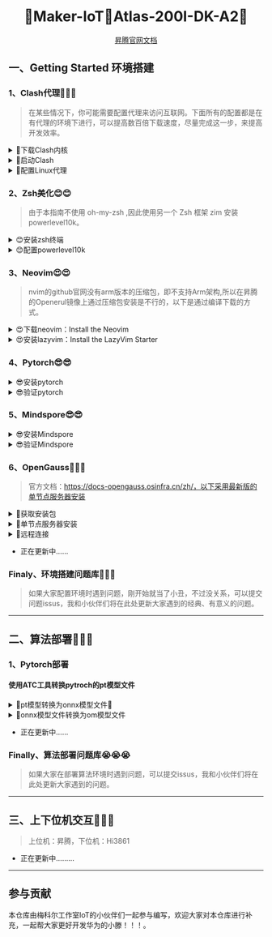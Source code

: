 <h1 align="center">🎉Maker-IoT🚀Atlas-200I-DK-A2🎉</h1>

<div align="center">
<a target="_blank" href="https://www.hiascend.com/document/detail/zh/Atlas200IDKA2DeveloperKit/23.0.RC2/lg/toctopics/topic_0000001698461113.html">昇腾官网文档</a>
</div>

## 一、Getting Started 环境搭建

### 1、Clash代理🚀🚀🚀
> 在某些情况下，你可能需要配置代理来访问互联网。下面所有的配置都是在有代理的环境下进行，可以提高数百倍下载速度，尽量完成这一步，来提高开发效率。

<details><summary>🚀下载Clash内核</summary>

- 查看Linux系统版本

  ```sh
  hostname -a
  ```

- [选择对应的clash内核下载](https://www.clash.la/archives/755/)  (点击即可)

- 使用scp将内核文件复制到远程昇腾

  ```ash
  # 语法
  scp SourceFile user@host:directory/TargetFile

  # 示例
  scp ./clash-linux-amd64-v1.18.0.gz  root@10.10.0.2:/root
  ```

</details>
<details><summary>🚀启动Clash</summary>

- 在用户目录下创建 clash 文件夹

  ```
  cd && mkdir clash
  ```

- 移动并解压clash内核文件,并添加执行权限

  ```
  # 解压内核文件
  tar -xvf ./clash-linux-amd64-v1.18.0.gz

  # 重命名内核文件
  mv ./clash-linux-arm64 clash

  # 移动到clash执行文件到clash文件夹内
  mv ../root/clash ./clash
  ```

- 下载 Clash 配置文件

  ```
  # 这是个示例，请用自己的购买代理的url
  wget -O config.yaml "https://bl7gc.no-mad-world.club/link/EXxV5spf9gJDYri6?clash=x"
  ```

- Start Clash!
  ```
  ./clash -d .
  ```

</details>

<details><summary>🚀配置Linux代理</summary>

- 编辑 ~/.bashrc

  ```
  vim ~/.bashrc
  ```
- 在最底部加上如下内容，一键配置代理
  ```
  # add proxy
  export hostip=$(ip route | grep default | awk '{print $3}')
  export socks_hostport=7890
  export http_hostport=7890
  alias proxy='
      export https_proxy="http://${hostip}:${http_hostport}"
      export http_proxy="http://${hostip}:${http_hostport}"
      export ALL_PROXY="socks5://${hostip}:${socks_hostport}"
      export all_proxy="socks5://${hostip}:${socks_hostport}"
  '
  alias unproxy='
      unset ALL_PROXY
      unset https_proxy
      unset http_proxy
      unset all_proxy
  '
  alias echoproxy='
      echo $ALL_PROXY
      echo $all_proxy
      echo $https_proxy
      echo $http_proxy
  '
  #end proxy
  ```

</details>

### 2、Zsh美化😊😊

> 由于本指南不使用 oh-my-zsh ,因此使用另一个 Zsh 框架 zim 安装 powerlevel10k。

<details><summary>😊安装zsh终端</summary>

- 安装 zsh

  ```
  yum install zsh
  ```

</details>

<details><summary>😊配置powerlevel10k</summary>

- 安装 zim
  ```
  curl -fsSL https://raw.githubusercontent.com/zimfw/install/master/install.zsh | zsh
  ```

- 编辑 Zsh 配置文件 ~/.zimrc ：
  ```
  vim ~/.zimrc

  # 在文件最后加入下面的一行文字，以添加 powerlevel10k 模块，然后退出。
  zmodule romkatv/powerlevel10k

  ```

- Start zsh!
  ```
  zsh
  ```

</details>

### 3、Neovim😍😍
>nvim的github官网没有arm版本的压缩包，即不支持Arm架构,所以在昇腾的Openerul镜像上通过压缩包安装是不行的，以下是通过编译下载的方式。

<details><summary>😍下载neovim：Install the Neovim </summary>

- 克隆项目：

  ```sh
  git clone https://github.com/neovim/neovim
  ```

- 进入项目：

  ```sh
  cd neovim
  ```

- 切换分支为稳定版本:

  ```sh
  git chekout stable
  ```

- 使用cmake进行编译：

  ```sh
  make CMAKE_BUILD_TYPE=RelWithDebInfo
  ```

- 使用命令进行安装：

  ```sh
  sudo make install
  ```

</details>
<details><summary>😍安装lazyvim：Install the LazyVim Starter</summary>

- 备份当前 Neovim 文件：

  ```sh
  mv ~/.config/nvim ~/.config/nvim.bak
  mv ~/.local/share/nvim ~/.local/share/nvim.bak
  ```

- 克隆LazyVim官方仓库

  ```sh
  git clone https://github.com/LazyVim/starter ~/.config/nvim
  ```

- 删除“.git”文件夹，以便稍后将其添加到您自己的存储库中

  ```sh
  rm -rf ~/.config/nvim/.git
  ```

- Start Neovim!

  ```sh
  nvim
  ```

</details>

### 4、Pytorch😎😎

<details><summary>😎安装pytorch</summary>

- 安装pytorch

  ```sh
  pip3 install torch torchvision torchaudio --index-url https://download.pytorch.org/whl/cpu
  ```

</details>

<details><summary>😎验证pytorch</summary>

- 新建.py文件

  ```
  touch pytorch_test.py
  ```

- 使用nvim进入.py文件并写验证程序

  ```
  # 创建一个PyTorch张量并打印出来，如果这一步没有报错，那么就说明MindSpore已经成功安装。

  import torch

  # 打印PyTorch版本
  print(torch.__version__)

  # 创建一个张量
  x = torch.rand(5, 3)
  print(x)
  ```

- 运行程序

  ```
  python3 ./pytorch_test.py
  ```

- 安装成功示例

  ![](./img/pytorch.jpg)

</details>

### 5、Mindspore😎😎

<details><summary>😎安装Mindspore</summary>

> Ascend310,Linux-aarch64,python3.9

- 安装Mindspore

  ```sh
  pip install https://ms-release.obs.cn-north-4.myhuaweicloud.com/2.1.1/MindSpore/unified/aarch64/mindspore-2.1.1-cp39-cp39-linux_aarch64.whl --trusted-host ms-release.obs.cn-north-4.myhuaweicloud.com -i https://pypi.tuna.tsinghua.edu.cn/simple
  ```

</details>

<details><summary>😎验证Mindspore</summary>

- 新建.py文件

  ```
  touch Mindspore_test.py
  ```

- 使用nvim进入.py文件并写验证程序

  ```
  # 创建一个MindSpore张量并打印出来，如果这一步没有报错，那么就说明MindSpore已经成功安装。
  import mindspore

  # 打印MindSpore版本
  print(mindspore.__version__)

  # 创建一个张量
  x = mindspore.Tensor([1.0, 2.0, 3.0])
  print(x)
  ```

- 运行程序

  ```
  python3 ./Mindspore_test.py
  ```

- 安装成功示例

  ![](./img/Mindspore.jpg)

</details>

### 6、OpenGauss🤔🤔🤔

>官方文档：https://docs-opengauss.osinfra.cn/zh/，以下采用最新版的单节点服务器安装

<details><summary>🤔获取安装包</summary>

- 从openGauss开源社区下载对应平台的安装包，对于个人开发者或非企业级环境，下载极简安装包（不安装OM等组件）即可。

  ```
  开源社区链接：https://opengauss.org/zh/download/
  ```

- 使用scp将安装文件复制到远程昇腾

  ```ash
  # 语法
  scp SourceFile user@host:directory/TargetFile

  # 示例
  scp ./.\openGauss-5.1.0-openEuler-64bit.tar.bz2  user@192.168.137.100:/home/user
  ```

</details>


<details><summary>🤔单节点服务器安装</summary>

- 创建用户组Family。

  ```
  groupadd Family
  ```

- 创建用户组Family下的普通用户me，并设置普通用户me的密码，密码建议设置为root。

  ```
  useradd -g Family me
  passwd me
  ```

- 使用me用户登录到openGauss包安装的主机，解压openGauss压缩包到安装目录（假定安装目录为/home/me/openGauss，请用实际值替换）。

  ```
  tar -jxf openGauss-x.x.x-操作系统-64bit.tar.bz2 -C /home/me/openGauss
  ```

- 假定解压包的路径为/home/me/openGauss,进入解压后目录下的simpleInstall。

  ```
  cd /home/me/openGauss/simpleInstall
  ```

- 执行install.sh脚本安装openGauss。

  ```
  # -w是指初始化数据库密码（gs_initdb指定），安全需要必须设置。
  sh install.sh  -w xxxx
  ```

- 安装完之后进入OpenGauss数据库

  ```
  gsql -d postgres
  ```

- 安装成功示例

  ![](./img/openGauss.jpg)

</details>

<details><summary>🤔远程连接</summary>
</details>

- 正在更新中......

### Finaly、环境搭建问题库🤡🤡🤡
>如果大家配置环境时遇到问题，刚开始就当了小丑，不过没关系，可以提交问题issus，我和小伙伴们将在此处更新大家遇到的经典、有意义的问题。

---

## 二、算法部署🚀🚀🚀

### 1、Pytorch部署

#### 使用ATC工具转换pytroch的pt模型文件

<details><summary>🚀pt模型转换为onnx模型文件🤔</summary>

- 首先我们需要准备一个训练好的pt模型文件，假设我们已经准备好了。

- 接着我们需要提供一个示例输入，其形状应与你的**模型期望的输入形状相匹配。**

- 第一步：导入onnx的包

  ```python
  import torch
  import torch.onnx as onnx
  import torch.nn as nn
  ```

- 如果没有onnx的包，在终端输入以下命令（如果在类似于jupyter notebook中，在前面加上一个！）

  ```
  pip install onnx
  ```

- 第二步：先定义你训练的模型，然后创建模型实例

  ```python
  class LSTM(nn.Module):
      def __init__(self, input_size=1, hidden_layer_size=100, output_size=1):
          super().__init__()
          ......（省略）

      def forward(self, input_seq):
          ......（省略）

  # 创建LSTM模型实例
  model = LSTM()
  ```

- 第三步：# 加载预训练的模型参数（如果是.pt格式的文件,这里的pt文件保存的时模型的状态字典）
  >  如果pt文件保存的是LSTM的示例，需要将保存实例的pt文件变为保存状态字典的pt文件
  ```python
  torch.save(model.state_dict(), "./model.pt") # model.state_dict()表示获取模型的状态字典，它包含了模型的所有参数和对应的权重。
  state_dict = torch.load("./model.pt")
  model.load_state_dict(state_dict)
  ```

- 第四步：创建训练输入张量

  ```python
  test_input = [1,2,3,4] # 这里是你的训练输入的格式，我的是列表形式
  test_input_tensor = torch.FloatTensor(test_input[-2:]) # 转化为张量
  ```

- 第五步：导出模型为ONNX格式

  ```python
  output_path = "./model.onnx"
  torch.onnx.export(model, seq, output_path)

  print("模型已成功导出为ONNX格式：", output_path)
  ```

  - 示例输出（仅供参考）

  ```
  模型已成功导出为ONNX格式： /content/drive/MyDrive/ETS_data/model.onnx
  <ipython-input-4-f45c12d9d0f8>:11: TracerWarning: Using len to get tensor shape might cause the trace to be incorrect. Recommended usage would be tensor.shape[0]. Passing a tensor of different shape might lead to errors or silently give incorrect results.
  lstm_out, self.hidden_cell = self.lstm(input_seq.view(len(input_seq) ,1, -1), self.hidden_cell)
  <ipython-input-4-f45c12d9d0f8>:12: TracerWarning: Using len to get tensor shape might cause the trace to be incorrect. Recommended usage would be tensor.shape[0]. Passing a tensor of different shape might lead to errors or silently give incorrect results.
  predictions = self.fc(lstm_out.view(len(input_seq), -1))
  ```

</details>

<details><summary>🚀onnx模型文件转换为om模型文件</summary>

- 首先我们在上面已经将pt文件转化为onnx文件，这里我们是在本机进行

- 第一步：将onnx文件传输到昇腾开发板上（这里我使用scp命令）
  ```
  scp ./model.onnx root@10.0.0.1:/pytroch
  ```

- 第二步：使用ATC工具将onnx转化为om（我这里的昇腾型号是Ascend310B1）
  ```
  atc --model=./model.onnx --framework=5 --output=/root --soc_version=Ascend310B1
  ```

- 示例输出（仅供参考）
  ```
  ATC run success
  ```

</details>

- 正在更新中......

### Finally、算法部署问题库😭😭😭
>如果大家在部署算法环境时遇到问题，可以提交issus，我和小伙伴们将在此处更新大家遇到的问题。
---

## 三、上下位机交互🚀🚀🚀   
>上位机：昇腾，下位机：Hi3861

- 正在更新中.........

---

## 参与贡献

本仓库由梅科尔工作室IoT的小伙伴们一起参与编写，欢迎大家对本仓库进行补充，一起帮大家更好开发华为的小滕！！！。

